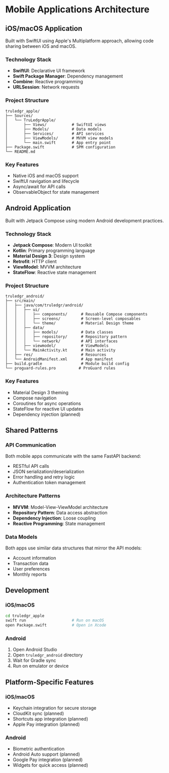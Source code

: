 # Mobile Applications Architecture

## iOS/macOS Application

Built with SwiftUI using Apple's Multiplatform approach, allowing code sharing between iOS and macOS.

### Technology Stack
- **SwiftUI**: Declarative UI framework
- **Swift Package Manager**: Dependency management
- **Combine**: Reactive programming
- **URLSession**: Network requests

### Project Structure
```
truledgr_apple/
├── Sources/
│   └── TruLedgrApple/
│       ├── Views/           # SwiftUI views
│       ├── Models/          # Data models
│       ├── Services/        # API services
│       ├── ViewModels/      # MVVM view models
│       └── main.swift       # App entry point
├── Package.swift            # SPM configuration
└── README.md
```

### Key Features
- Native iOS and macOS support
- SwiftUI navigation and lifecycle
- Async/await for API calls
- ObservableObject for state management

## Android Application

Built with Jetpack Compose using modern Android development practices.

### Technology Stack
- **Jetpack Compose**: Modern UI toolkit
- **Kotlin**: Primary programming language
- **Material Design 3**: Design system
- **Retrofit**: HTTP client
- **ViewModel**: MVVM architecture
- **StateFlow**: Reactive state management

### Project Structure
```
truledgr_android/
├── src/main/
│   ├── java/com/truledgr/android/
│   │   ├── ui/
│   │   │   ├── components/      # Reusable Compose components
│   │   │   ├── screens/         # Screen-level composables
│   │   │   └── theme/           # Material Design theme
│   │   ├── data/
│   │   │   ├── models/          # Data classes
│   │   │   ├── repository/      # Repository pattern
│   │   │   └── network/         # API interfaces
│   │   ├── viewmodel/           # ViewModels
│   │   └── MainActivity.kt      # Main activity
│   ├── res/                     # Resources
│   └── AndroidManifest.xml      # App manifest
├── build.gradle                 # Module build config
└── proguard-rules.pro          # ProGuard rules
```

### Key Features
- Material Design 3 theming
- Compose navigation
- Coroutines for async operations
- StateFlow for reactive UI updates
- Dependency injection (planned)

## Shared Patterns

### API Communication
Both mobile apps communicate with the same FastAPI backend:
- RESTful API calls
- JSON serialization/deserialization
- Error handling and retry logic
- Authentication token management

### Architecture Patterns
- **MVVM**: Model-View-ViewModel architecture
- **Repository Pattern**: Data access abstraction
- **Dependency Injection**: Loose coupling
- **Reactive Programming**: State management

### Data Models
Both apps use similar data structures that mirror the API models:
- Account information
- Transaction data
- User preferences
- Monthly reports

## Development

### iOS/macOS
```bash
cd truledgr_apple
swift run                    # Run on macOS
open Package.swift           # Open in Xcode
```

### Android
1. Open Android Studio
2. Open `truledgr_android` directory
3. Wait for Gradle sync
4. Run on emulator or device

## Platform-Specific Features

### iOS/macOS
- Keychain integration for secure storage
- CloudKit sync (planned)
- Shortcuts app integration (planned)
- Apple Pay integration (planned)

### Android
- Biometric authentication
- Android Auto support (planned)
- Google Pay integration (planned)
- Widgets for quick access (planned)
